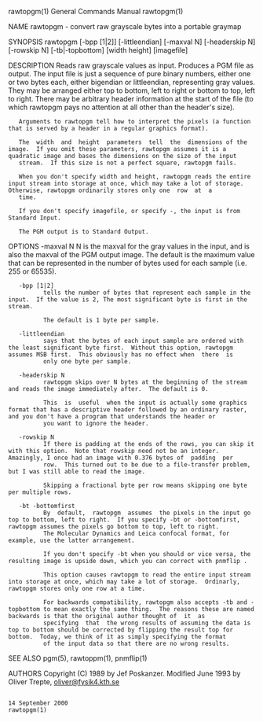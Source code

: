 rawtopgm(1)                                                                              General Commands Manual                                                                              rawtopgm(1)

NAME
       rawtopgm - convert raw grayscale bytes into a portable graymap

SYNOPSIS
       rawtopgm [-bpp [1|2]] [-littleendian] [-maxval N] [-headerskip N] [-rowskip N] [-tb|-topbottom] [width height] [imagefile]

DESCRIPTION
       Reads  raw  grayscale  values as input.  Produces a PGM file as output.  The input file is just a sequence of pure binary numbers, either one or two bytes each, either bigendian or littleendian,
       representing gray values.  They may be arranged either top to bottom, left to right or bottom to top, left to right.  There may be arbitrary header information at the start of the file (to which
       rawtopgm pays no attention at all other than the header's size).

       Arguments to rawtopgm tell how to interpret the pixels (a function that is served by a header in a regular graphics format).

       The  width  and  height  parameters  tell  the  dimensions of the image.  If you omit these parameters, rawtopgm assumes it is a quadratic image and bases the dimensions on the size of the input
       stream.  If this size is not a perfect square, rawtopgm fails.

       When you don't specify width and height, rawtopgm reads the entire input stream into storage at once, which may take a lot of storage.  Otherwise, rawtopgm ordinarily stores only one  row  at  a
       time.

       If you don't specify imagefile, or specify -, the input is from Standard Input.

       The PGM output is to Standard Output.

OPTIONS
       -maxval N
              N is the maxval for the gray values in the input, and is also the maxval of the PGM output image.  The default is the maximum value that can be represented in the number of bytes used for
              each sample (i.e. 255 or 65535).

       -bpp [1|2]
              tells the number of bytes that represent each sample in the input.  If the value is 2, The most significant byte is first in the stream.

              The default is 1 byte per sample.

       -littleendian
              says that the bytes of each input sample are ordered with the least significant byte first.  Without this option, rawtopgm assumes MSB first.  This obviously has no effect when  there  is
              only one byte per sample.

       -headerskip N
              rawtopgm skips over N bytes at the beginning of the stream and reads the image immediately after.  The default is 0.

              This  is  useful  when the input is actually some graphics format that has a descriptive header followed by an ordinary raster, and you don't have a program that understands the header or
              you want to ignore the header.

       -rowskip N
              If there is padding at the ends of the rows, you can skip it with this option.  Note that rowskip need not be an integer.  Amazingly, I once had an image with 0.376 bytes of  padding  per
              row.  This turned out to be due to a file-transfer problem, but I was still able to read the image.

              Skipping a fractional byte per row means skipping one byte per multiple rows.

       -bt -bottomfirst
              By  default,  rawtopgm  assumes  the pixels in the input go top to bottom, left to right.  If you specify -bt or -bottomfirst, rawtopgm assumes the pixels go bottom to top, left to right.
              The Molecular Dynamics and Leica confocal format, for example, use the latter arrangement.

              If you don't specify -bt when you should or vice versa, the resulting image is upside down, which you can correct with pnmflip .

              This option causes rawtopgm to read the entire input stream into storage at once, which may take a lot of storage.  Ordinarly, rawtopgm stores only one row at a time.

              For backwards compatibility, rawtopgm also accepts -tb and -topbottom to mean exactly the same thing.  The reasons these are named backwards is that the original author thought of  it  as
              specifying  that  the wrong results of assuming the data is top to bottom should be corrected by flipping the result top for bottom.  Today, we think of it as simply specifying the format
              of the input data so that there are no wrong results.

SEE ALSO
       pgm(5), rawtoppm(1), pnmflip(1)

AUTHORS
       Copyright (C) 1989 by Jef Poskanzer.
       Modified June 1993 by Oliver Trepte, oliver@fysik4.kth.se

                                                                                            14 September 2000                                                                                 rawtopgm(1)
